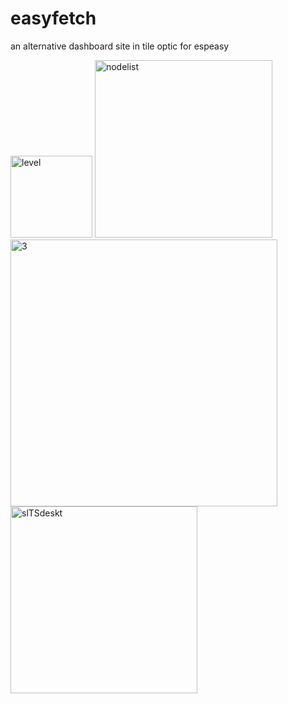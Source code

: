 # easyfetch
an alternative dashboard site in tile optic for espeasy


<img width="131" alt="level" src="https://user-images.githubusercontent.com/33860956/151797298-5a468d98-293a-4b27-86ab-1ef21d0777af.png">
<img width="284" alt="nodelist" src="https://user-images.githubusercontent.com/33860956/151797300-265e44d3-55cf-453e-b594-f0c1aee40acc.png"><img width="427" alt="3" src="https://user-images.githubusercontent.com/33860956/151797448-76b2bf5a-bd93-4129-9d2d-f6e2dcb56b34.png">
<img width="299" alt="slTSdeskt" src="https://user-images.githubusercontent.com/33860956/151797302-c1c4914b-4e4a-46c2-bb77-0493db420090.png">
